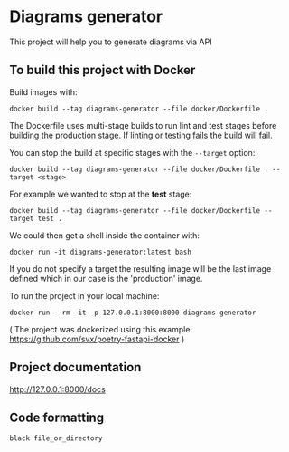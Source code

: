 # Diagrams generator

This project will help you to generate diagrams via API

## To build this project with Docker

Build images with:

```shell
docker build --tag diagrams-generator --file docker/Dockerfile .
```

The Dockerfile uses multi-stage builds to run lint and test stages before building the production stage.
If linting or testing fails the build will fail.

You can stop the build at specific stages with the `--target` option:

```shell
docker build --tag diagrams-generator --file docker/Dockerfile . --target <stage>
```

For example we wanted to stop at the **test** stage:

```shell
docker build --tag diagrams-generator --file docker/Dockerfile --target test .
```

We could then get a shell inside the container with:

```shell
docker run -it diagrams-generator:latest bash
```

If you do not specify a target the resulting image will be the last image defined which in our case is the 'production' image.

To run the project in your local machine:

```shell
docker run --rm -it -p 127.0.0.1:8000:8000 diagrams-generator
```

( The project was dockerized using this example: <https://github.com/svx/poetry-fastapi-docker> )

## Project documentation

http://127.0.0.1:8000/docs

## Code formatting

```shell
black file_or_directory
```
